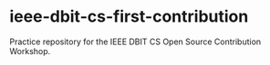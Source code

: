 # ieee-dbit-cs-first-contribution
Practice repository for the IEEE DBIT CS Open Source Contribution Workshop.
